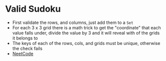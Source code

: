 # Valid Sudoku
* First validate the rows, and columns, just add them to a `Set`
* For each 3 x 3 grid there is a math trick to get the "coordinate" that each value falls under, divide the value by 3 and it will reveal with of the grids it belongs to
* The keys of each of the rows, cols, and grids must be unique, otherwise the check fails
* [NeetCode](https://www.youtube.com/watch?v=TjFXEUCMqI8)
